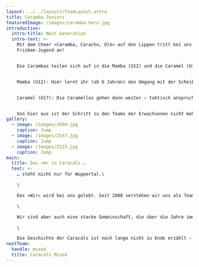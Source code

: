 ```yaml
---
layout: ../../layouts/TeamLayout.astro
title: Caramba Juniors
featuredImage: /images/caramba-hero.jpg
introduction:
  intro-title: Next Generation
  intro-text: >-
    Mit dem Cheer »Caramba, Caracho, Olé« auf den Lippen tritt bei uns die
    Frisbee-Jugend an!


    Die Carambas teilen sich auf in die Mamba (U12) und die Caramel (U17).


    Mamba (U12): Hier lernt ihr (ab 6 Jahren) den Umgang mit der Scheibe und das Spiel Ulitmate Frisbee kennen. Vor allem könnt ihr euch aber auch für den unvergleichbaren Spirit des Ultimate Frisbee begeistern – hier stehen Teamgeist, Respekt und Einsatz wirklich an erster Stelle!


    Caramel (U17): Die Caramellos gehen dann weiter – taktisch anspruchsvoller und mit Fokus auf das jeweils nächste Turnier. Ob im Stack, beim Handling oder der Endzone – hier lernt ihr, erfolgreich Ultimate zu spielen. 


    Von hier aus ist der Schritt zu den Teams der Erwachsenen nicht mehr weit …
gallery:
  - image: /images/2604.jpg
    caption: Jump
  - image: /images/2547.jpg
    caption: Jump
  - image: /images/2523.jpg
    caption: Jump
main:
  title: Das »W« in Caracals …
  text: >-
    … steht nicht nur für Wuppertal.\

    \

    Das »Wir« wird bei uns gelebt. Seit 2008 verstehen wir uns als Team, das jede Herausforderung annimmt und mit großem Anspruch und viel Herz spielt.\

    \

    Wir sind aber auch eine starke Gemeinschaft, die über die Jahre immer größer geworden ist. Die Vielfalt der Menschen, die unter der Flagge der Caracals zusammenkommt ist wunderbar vielfältig und offen. Hier sind echte Freundschaften entstanden, es wurden Ehen geschlossen, und auch einige Kinder sind aus dieser Verbindungen hervorgegangen.\

    \

    Die Geschichte der Caracals ist noch lange nicht zu Ende erzählt – beginnt das nächste Kapitel vielleicht mit Dir?
nextTeam:
  handle: mixed
  title: Caracals Mixed
---
```

